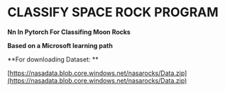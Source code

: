 # **CLASSIFY SPACE ROCK PROGRAM**

**Nn In Pytorch For Classifing Moon Rocks**

**Based on a Microsoft learning path**

**For downloading Dataset: **

[https://nasadata.blob.core.windows.net/nasarocks/Data.zip](https://nasadata.blob.core.windows.net/nasarocks/Data.zip)
